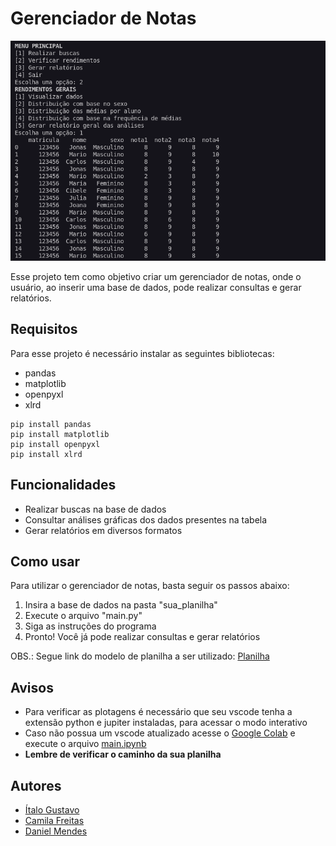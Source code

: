 # Gerenciador de Notas
![projeto preview](./.github/image.png)

Esse projeto tem como objetivo criar um gerenciador de notas, onde o usuário, ao inserir uma base de dados, pode realizar consultas e gerar relatórios.

## Requisitos
Para esse projeto é necessário instalar as seguintes bibliotecas:
- pandas
- matplotlib
- openpyxl
- xlrd
```
pip install pandas
pip install matplotlib
pip install openpyxl
pip install xlrd
```
## Funcionalidades
- Realizar buscas na base de dados
- Consultar análises gráficas dos dados presentes na tabela
- Gerar relatórios em diversos formatos

## Como usar
Para utilizar o gerenciador de notas, basta seguir os passos abaixo:
1. Insira a base de dados na pasta "sua_planilha"
2. Execute o arquivo "main.py"
3. Siga as instruções do programa
4. Pronto! Você já pode realizar consultas e gerar relatórios

OBS.: Segue link do modelo de planilha a ser utilizado: [Planilha](https://docs.google.com/spreadsheets/d/1prlB-YISPB7u0ZzkzhEZgH4iDrX_KMCRkGkM6kcFts0/edit?usp=sharing)

## Avisos
- Para verificar as plotagens é necessário que seu vscode tenha a extensão python e jupiter instaladas, para acessar o modo interativo
- Caso não possua um vscode atualizado acesse o [Google Colab](https://colab.google/) e execute o arquivo [main.ipynb](./main.ipynb) 
- **Lembre de verificar o caminho da sua planilha**
  
## Autores
- [Ítalo Gustavo](https://github.com/Yta-ux)
- [Camila Freitas](https://github.com/CamilaFB)
- [Daniel Mendes](https://github.com/daniel23github)
